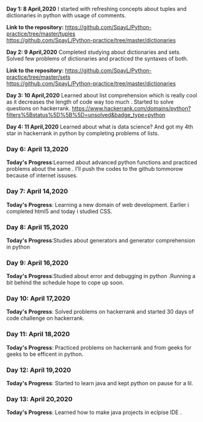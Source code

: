 **Day 1: 8 April,2020**
I started with refreshing concepts about tuples and dictionaries in python with usage of comments.

**Link to the repository:**
https://github.com/SpayL/Python-practice/tree/master/tuples    
https://github.com/SpayL/Python-practice/tree/master/dictionaries

**Day 2: 9 April,2020**
Completed studying about dictionaries and sets. Solved few problems of dictionaries and practiced the syntaxes of both.

**Link to the repository:**
https://github.com/SpayL/Python-practice/tree/master/sets  
https://github.com/SpayL/Python-practice/tree/master/dictionaries

**Day 3: 10 April,2020**
Learned about list comprehension which is really cool as it decreases the length of code way too much . Started to solve questions on hackerrank.
https://www.hackerrank.com/domains/python?filters%5Bstatus%5D%5B%5D=unsolved&badge_type=python

**Day 4: 11 April,2020**
Learned about what is data science? And got my 4th star in hackerrank in python by completing problems of lists. 

### Day 6: April 13,2020

**Today's Progress**:Learned about advanced python functions and practiced problems about the same . I'll push the codes to the github tommorow because of internet issuses.

### Day 7: April 14,2020

**Today's Progress**: Learning a new domain of web development. Earlier i completed html5 and today i studied CSS. 

### Day 8: April 15,2020

**Today's Progress**:Studies about generators and generator comprehension in python

### Day 9: April 16,2020

**Today's Progress**:Studied about error and debugging in python .Running a bit behind the schedule hope to cope up soon.

### Day 10: April 17,2020

**Today's Progress**: Solved problems on hackerrank and started 30 days of code challenge on hackerrank.

### Day 11: April 18,2020

**Today's Progress**: Practiced problems on hackerrank and from geeks for geeks to be efficent in python.

### Day 12: April 19,2020

**Today's Progress**: Started to learn java and kept python on pause for a lil.

### Day 13: April 20,2020

**Today's Progress**: Learned how to make java projects in eclpise IDE .








